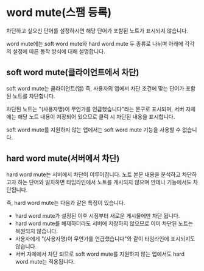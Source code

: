 # word mute(스팸 등록)
차단하고 싶으신 단어를 설정하시면 해당 단어가 포함된 노트가 표시되지 않습니다.

word mute에는 soft word mute와 hard word mute 두 종류로 나뉘며 아래에 각각의 설정에 따른 동작 방식에 대해 설명합니다.

## soft word mute(클라이언트에서 차단)
soft word mute는 클라이언트(앱) 즉, 사용자의 앱에서 차단 조건에 맞는 단어가 포함된 노트를 차단합니다.

차단된 노트는 "(사용자명)이 무언가를 언급했습니다"라는 문구로 표시되며, 서버 자체에는 해당 노트 내용이 저장되어 있으므로 클릭 시 차단된 내용을 표시합니다.

soft word mute를 지원하지 않는 앱에서는 soft word mute 기능을 사용할 수 없습니다.

## hard word mute(서버에서 차단)
hard word mute는 서버에서 차단이 이루어집니다. 노트 본문 내용을 분석하고 차단하고자 하는 단어와 일치하면 타임라인에서 노트를 개시되지 않으며 안테나 기능에서도 차단됩니다.

즉, hard word mute는 다음과 같은 특징이 있습니다.

- hard word mute가 설정된 이후 시점부터 새로운 게시물에만 차단 됩니다.
- hard word mute를 해제하더라도 서버에 저장하지 않으므로 이미 차단된 노트는 복원되지 않습니다.
- 사용자에게 "(사용자명)이 무언가를 언급했습니다"와 같이 타임라인에 표시되지도 않습니다.
- 서버 자체에서 차단 되므로 soft word mute를 지원하지 않는 앱에서도 hard word mute는 적용됩니다.
